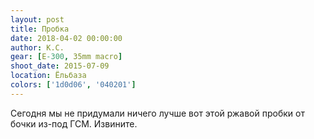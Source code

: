 ```yaml
---
layout: post
title: Пробка
date: 2018-04-02 00:00:00
author: К.С.
gear: [E-300, 35mm macro]
shoot_date: 2015-07-09
location: Ёльбаза
colors: ['1d0d06', '040201']
---
```

Сегодня мы не придумали ничего лучше вот этой ржавой пробки от бочки из-под ГСМ. Извините.
